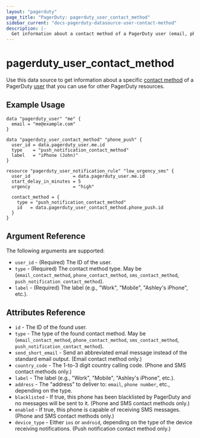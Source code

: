 ```yaml
---
layout: "pagerduty"
page_title: "PagerDuty: pagerduty_user_contact_method"
sidebar_current: "docs-pagerduty-datasource-user-contact-method"
description: |-
  Get information about a contact method of a PagerDuty user (email, phone, SMS or push notification).
---
```


# pagerduty\_user\_contact\_method

Use this data source to get information about a specific [contact method][1] of a PagerDuty [user][2] that you can use for other PagerDuty resources.

## Example Usage

```hcl
data "pagerduty_user" "me" {
  email = "me@example.com"
}

data "pagerduty_user_contact_method" "phone_push" {
  user_id = data.pagerduty_user.me.id
  type    = "push_notification_contact_method"
  label   = "iPhone (John)"
}

resource "pagerduty_user_notification_rule" "low_urgency_sms" {
  user_id                = data.pagerduty_user.me.id
  start_delay_in_minutes = 5
  urgency                = "high"

  contact_method = {
    type = "push_notification_contact_method"
    id   = data.pagerduty_user_contact_method.phone_push.id
  }
}
```

## Argument Reference

The following arguments are supported:

  * `user_id` - (Required) The ID of the user.
  * `type` - (Required) The contact method type. May be (`email_contact_method`, `phone_contact_method`, `sms_contact_method`, `push_notification_contact_method`).
  * `label` - (Required) The label (e.g., "Work", "Mobile", "Ashley's iPhone", etc.).

## Attributes Reference
  * `id` - The ID of the found user.
  * `type` - The type of the found contact method. May be (`email_contact_method`, `phone_contact_method`, `sms_contact_method`, `push_notification_contact_method`).
  * `send_short_email` - Send an abbreviated email message instead of the standard email output. (Email contact method only.)
  * `country_code` - The 1-to-3 digit country calling code. (Phone and SMS contact methods only.)
  * `label` - The label (e.g., "Work", "Mobile", "Ashley's iPhone", etc.).
  * `address` - The "address" to deliver to: `email`, `phone number`, etc., depending on the type.
  * `blacklisted` - If true, this phone has been blacklisted by PagerDuty and no messages will be sent to it. (Phone and SMS contact methods only.)
  * `enabled` - If true, this phone is capable of receiving SMS messages. (Phone and SMS contact methods only.)
  * `device_type` - Either `ios` or `android`, depending on the type of the device receiving notifications. (Push notification contact method only.)

[1]: https://developer.pagerduty.com/api-reference/reference/REST/openapiv3.json/paths/~1users~1%7Bid%7D~1contact_methods~1%7Bcontact_method_id%7D/get
[2]: https://developer.pagerduty.com/api-reference/reference/REST/openapiv3.json/paths/~1users~1%7Bid%7D/get
